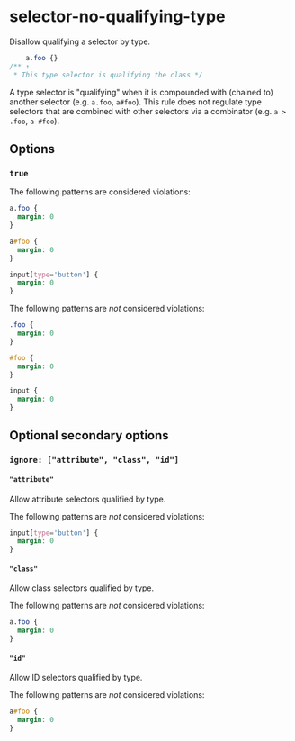 # selector-no-qualifying-type

Disallow qualifying a selector by type.

```css
    a.foo {}
/** ↑
 * This type selector is qualifying the class */
```

A type selector is "qualifying" when it is compounded with (chained to) another selector (e.g. `a.foo`, `a#foo`). This rule does not regulate type selectors that are combined with other selectors via a combinator (e.g. `a > .foo`, `a #foo`).

## Options

### `true`

The following patterns are considered violations:

```css
a.foo {
  margin: 0
}
```

```css
a#foo {
  margin: 0
}
```

```css
input[type='button'] {
  margin: 0
}
```

The following patterns are *not* considered violations:

```css
.foo {
  margin: 0
}
```

```css
#foo {
  margin: 0
}
```

```css
input {
  margin: 0
}
```

## Optional secondary options

### `ignore: ["attribute", "class", "id"]`

#### `"attribute"`

Allow attribute selectors qualified by type.

The following patterns are *not* considered violations:

```css
input[type='button'] {
  margin: 0
}
```

#### `"class"`

Allow class selectors qualified by type.

The following patterns are *not* considered violations:

```css
a.foo {
  margin: 0
}
```

#### `"id"`

Allow ID selectors qualified by type.

The following patterns are *not* considered violations:

```css
a#foo {
  margin: 0
}
```
